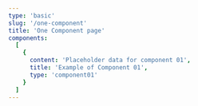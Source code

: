 ```yaml
---
type: 'basic'
slug: '/one-component'
title: 'One Component page'
components:
  [
    {
      content: 'Placeholder data for component 01',
      title: 'Example of Component 01',
      type: 'component01'
    }
  ]
---
```

